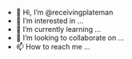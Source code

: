 - 👋 Hi, I’m @receivingplateman
- 👀 I’m interested in ...
- 🌱 I’m currently learning ...
- 💞️ I’m looking to collaborate on ...
- 📫 How to reach me ...

<!---
receivingplateman/receivingplateman is a ✨ special ✨ repository because its `README.md` (this file) appears on your GitHub profile.
You can click the Preview link to take a look at your changes.
--->
